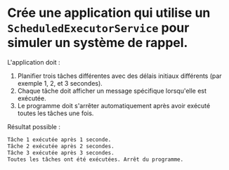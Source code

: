 # Crée une application qui utilise un `ScheduledExecutorService` pour simuler un système de rappel.

L'application doit :
1. Planifier trois tâches différentes avec des délais initiaux différents (par exemple 1, 2, et 3 secondes).
2. Chaque tâche doit afficher un message spécifique lorsqu'elle est exécutée.
3. Le programme doit s'arrêter automatiquement après avoir exécuté toutes les tâches une fois.



Résultat possible :

```bash
Tâche 1 exécutée après 1 seconde.
Tâche 2 exécutée après 2 secondes.
Tâche 3 exécutée après 3 secondes.
Toutes les tâches ont été exécutées. Arrêt du programme.
```